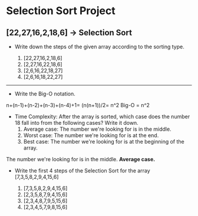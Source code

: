 # Selection Sort Project
## [22,27,16,2,18,6] -> Selection Sort
- Write down the steps of the given array according to the sorting type.

    1. [22,27,16,2,18,6]
    2. [2,27,16,22,18,6]
    3. [2,6,16,22,18,27]
    4. [2,6,16,18,22,27]
---

- Write the Big-O notation.

n+(n-1)+(n-2)+(n-3)+(n-4)+1= (n(n+1))/2= n^2 Big-O = n^2

- Time Complexity: After the array is sorted, which case does the number 18 fall into from the following cases? Write it down.
    1. Average case: The number we're looking for is in the middle.
    2. Worst case: The number we're looking for is at the end.
    3. Best case: The number we're looking for is at the beginning of the array.

The number we're looking for is in the middle. **Average case.**

- Write the first 4 steps of the Selection Sort for the array [7,3,5,8,2,9,4,15,6]

    1. [7,3,5,8,2,9,4,15,6]
    2. [2,3,5,8,7,9,4,15,6]
    3. [2,3,4,8,7,9,5,15,6]
    4. [2,3,4,5,7,9,8,15,6]
